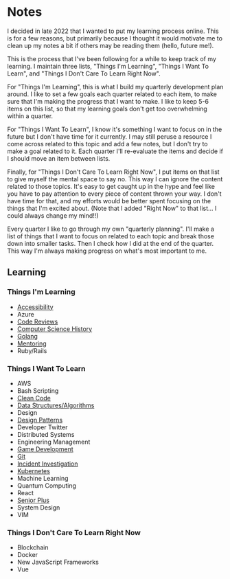 # Notes

I decided in late 2022 that I wanted to put my learning process online. This is for a few reasons, but primarily because I thought it would motivate me to clean up my notes a bit if others may be reading them (hello, future me!).

This is the process that I've been following for a while to keep track of my learning. I maintain three lists, "Things I'm Learning", "Things I Want To Learn", and "Things I Don't Care To Learn Right Now".

For  "Things I'm Learning", this is what I build my quarterly development plan around. I like to set a few goals each quarter related to each item, to make sure that I'm making the progress that I want to make. I like to keep 5-6 items on this list, so that my learning goals don't get too overwhelming within a quarter.

For "Things I Want To Learn", I know it's something I want to focus on in the future but I don't have time for it currently. I may still peruse a resource I come across related to this topic and add a few notes, but I don't try to make a goal related to it. Each quarter I'll re-evaluate the items and decide if I should move an item between lists.

Finally, for "Things I Don't Care To Learn Right Now", I put items on that list to give myself the mental space to say no. This way I can ignore the content related to those topics. It's easy to get caught up in the hype and feel like you have to pay attention to every piece of content thrown your way. I don't have time for that, and my efforts would be better spent focusing on the things that I'm excited about. (Note that I added "Right Now" to that list... I could always change my mind!!)

Every quarter I like to go through my own "quarterly planning". I'll make a list of things that I want to focus on related to each topic and break those down into smaller tasks. Then I check how I did at the end of the quarter. This way I'm always making progress on what's most important to me.

## Learning

### Things I'm Learning

* [Accessibility](../content/accessibility)
* Azure
* [Code Reviews](../content/code-reviews)
* [Computer Science History](../content//computer-science-history)
* [Golang](../content/golang)
* [Mentoring](../content/mentoring)
* Ruby/Rails

### Things I Want To Learn

* AWS
* Bash Scripting
* [Clean Code](../content/clean-code)
* [Data Structures/Algorithms](../content/data-structures-algorithms)
* Design
* [Design Patterns](../content/design-patterns)
* Developer Twitter
* Distributed Systems
* Engineering Management
* [Game Development](../content/game-development)
* [Git](../content/git)
* [Incident Investigation](../content/incident-investigation)
* [Kubernetes](../content/kubernetes)
* Machine Learning
* Quantum Computing
* React
* [Senior Plus](../content/senior-plus)
* System Design
* VIM

### Things I Don't Care To Learn Right Now

* Blockchain
* Docker
* New JavaScript Frameworks
* Vue
